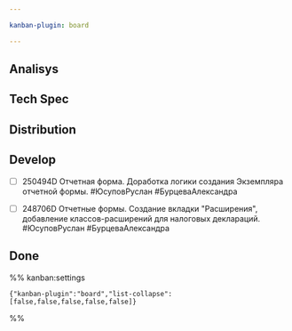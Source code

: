 ```yaml
---

kanban-plugin: board

---
```


## Analisys



## Tech Spec



## Distribution



## Develop

- [ ] 250494D Отчетная форма. Доработка логики создания Экземпляра отчетной формы.
	#ЮсуповРуслан
	#БурцеваАлександра
- [ ] 248706D Отчетные формы. Создание вкладки "Расширения", добавление классов-расширений для налоговых деклараций.
	#ЮсуповРуслан
	#БурцеваАлександра


## Done





%% kanban:settings
```
{"kanban-plugin":"board","list-collapse":[false,false,false,false,false]}
```
%%
